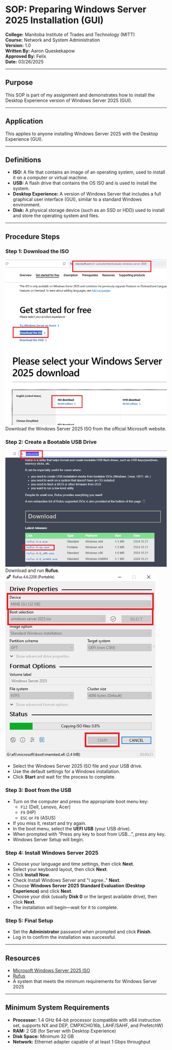 # SOP: Preparing Windows Server 2025 Installation (GUI)

**College:** Manitoba Institute of Trades and Technology (MITT)  
**Course:** Network and System Administration  
**Version:** 1.0  
**Written By:** Aaron Queskekapow  
**Approved By:** Felix  
**Date:** 03/26/2025  

---

## Purpose  
This SOP is part of my assignment and demonstrates how to install the Desktop Experience version of Windows Server 2025 (GUI).

---

## Application  
This applies to anyone installing Windows Server 2025 with the Desktop Experience (GUI).

---

## Definitions  
- **ISO:** A file that contains an image of an operating system, used to install it on a computer or virtual machine.  
- **USB:** A flash drive that contains the OS ISO and is used to install the system.  
- **Desktop Experience:** A version of Windows Server that includes a full graphical user interface (GUI), similar to a standard Windows environment.  
- **Disk:** A physical storage device (such as an SSD or HDD) used to install and store the operating system and files.

---

## Procedure Steps

### Step 1: Download the ISO
![Download ISO](images/1.png)
![Download ISO](images/1-2.png)
Download the Windows Server 2025 ISO from the official Microsoft website.

### Step 2: Create a Bootable USB Drive
![Download Rufus](images/2.png)
Download and run **Rufus**.
![Download Rufus](images/3.png)
- Select the Windows Server 2025 ISO file and your USB drive.  
- Use the default settings for a Windows installation.  
- Click **Start** and wait for the process to complete.

### Step 3: Boot from the USB  
- Turn on the computer and press the appropriate boot menu key:  
  - `F12` (Dell, Lenovo, Acer)  
  - `F9` (HP)  
  - `ESC` or `F8` (ASUS)  
- If you miss it, restart and try again.  
- In the boot menu, select the **UEFI USB** (your USB drive).  
- When prompted with “Press any key to boot from USB...”, press any key.  
- Windows Server Setup will begin.

### Step 4: Install Windows Server 2025  
- Choose your language and time settings, then click **Next**.  
- Select your keyboard layout, then click **Next**.  
- Click **Install Now**.  
- Check Install Windows Server and "I agree.." **Next**.  
- Choose **Windows Server 2025 Standard Evaluation (Desktop Experience)** and click **Next**.  
- Choose your disk (usually **Disk 0** or the largest available drive), then click **Next**.  
- The installation will begin—wait for it to complete.

### Step 5: Final Setup  
- Set the **Administrator** password when prompted and click **Finish**.  
- Log in to confirm the installation was successful.

---

## Resources  
- [Microsoft Windows Server 2025 ISO](https://www.microsoft.com/en-us/evalcenter/evaluate-windows-server-2025)  
- [Rufus](https://rufus.ie/en/)  
- A system that meets the minimum requirements for Windows Server 2025

---

## Minimum System Requirements  
- **Processor:** 1.4 GHz 64-bit processor (compatible with x64 instruction set, supports NX and DEP, CMPXCHG16b, LAHF/SAHF, and PrefetchW)  
- **RAM:** 2 GB (for Server with Desktop Experience)  
- **Disk Space:** Minimum 32 GB  
- **Network:** Ethernet adapter capable of at least 1 Gbps throughput
